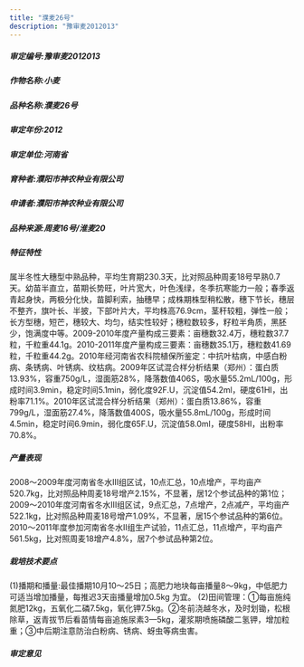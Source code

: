 ```yaml
---
title: "濮麦26号"
description: "豫审麦2012013"
---
```

##### 审定编号:豫审麦2012013

##### 作物名称:小麦

##### 品种名称:濮麦26号

##### 审定年份:2012

##### 审定单位:河南省

##### 育种者:濮阳市神农种业有限公司

##### 申请者:濮阳市神农种业有限公司

##### 品种来源:周麦16号/淮麦20


##### 特征特性
属半冬性大穗型中熟品种，平均生育期230.3天，比对照品种周麦18号早熟0.7天。幼苗半直立，苗期长势旺，叶片宽大，叶色浅绿，冬季抗寒能力一般；春季返青起身快，两极分化快，苗脚利索，抽穗早；成株期株型稍松散，穗下节长，穗层不整齐，旗叶长、半披，下部叶片大，平均株高76.9cm，茎秆较粗，弹性一般；长方型穗，短芒，穗较大、均匀，结实性较好；穗粒数较多，籽粒半角质，黑胚少，饱满度中等。2009-2010年度产量构成三要素：亩穗数32.4万，穗粒数37.7粒，千粒重44.1g。2010-2011年度产量构成三要素：亩穗数35.1万，穗粒数41.69粒，千粒重44.2g。2010年经河南省农科院植保所鉴定：中抗叶枯病，中感白粉病、条锈病、叶锈病、纹枯病。2009年区试混合样分析结果（郑州）：蛋白质13.93%，容重750g/L，湿面筋28%，降落数值406S，吸水量55.2mL/100g，形成时间3.9min，稳定时间5.1min，弱化度92F.U，沉淀值54.2ml，硬度61HI，出粉率71.1%。2010年区试混合样分析结果（郑州）：蛋白质13.86%，容重799g/L，湿面筋27.4%，降落数值400S，吸水量55.8mL/100g，形成时间4.5min，稳定时间6.9min，弱化度65F.U，沉淀值58.0ml，硬度58HI，出粉率70.8%。


##### 产量表现
2008～2009年度河南省冬水Ⅲ组区试，10点汇总，10点增产，平均亩产520.7kg，比对照品种周麦18号增产2.15%，不显著，居12个参试品种的第1位；2009～2010年度河南省冬水Ⅲ组区试，9点汇总，7点增产，2点减产，平均亩产522.1kg，比对照品种周麦18号增产1.09%，不显著，居15个参试品种的第6位。2010～2011年度参加河南省冬水Ⅱ组生产试验，11点汇总，11点增产，平均亩产561.5kg，比对照周麦18增产4.8%，居7个参试品种第2位。


##### 栽培技术要点
(1)播期和播量:最佳播期10月10～25日；高肥力地块每亩播量8～9kg，中低肥力可适当增加播量，每推迟3天亩播量增加0.5kg 为宜。 (2)田间管理：①每亩施纯氮肥12kg，五氧化二磷7.5kg，氧化钾7.5kg。②冬前浇越冬水，及时划锄，松根除草，返青拔节后看苗情每亩追施尿素3—5kg，灌浆期喷施磷酸二氢钾，增加粒重；③中后期注意防治白粉病、锈病、蚜虫等病虫害。


##### 审定意见

